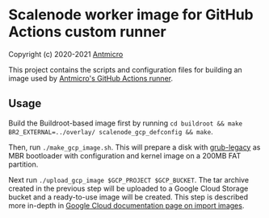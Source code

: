 # Scalenode worker image for GitHub Actions custom runner

Copyright (c) 2020-2021 [Antmicro](https://www.antmicro.com)

This project contains the scripts and configuration files for building an image used by [Antmicro's GitHub Actions runner](https://github.com/antmicro/runner).

## Usage

Build the Buildroot-based image first by running `cd buildroot && make BR2_EXTERNAL=../overlay/ scalenode_gcp_defconfig && make`.

Then, run `./make_gcp_image.sh`.
This will prepare a disk with [grub-legacy](https://github.com/antmicro/grub-legacy) as MBR bootloader with configuration and kernel image on a 200MB FAT partition.

Next run `./upload_gcp_image $GCP_PROJECT $GCP_BUCKET`.
The tar archive created in the previous step will be uploaded to a Google Cloud Storage bucket and a ready-to-use image will be created.
This step is described more in-depth in [Google Cloud documentation page on import images](https://cloud.google.com/compute/docs/import/import-existing-image#import_image).
